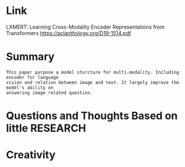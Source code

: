 Link
===============
<p>

LXMERT: Learning Cross-Modality Encoder Representations from Transformers
https://aclanthology.org/D19-1514.pdf

</p>

Summary
===============

    This paper purpose a model sturcture for multi-modality. Including encoder for language
    vision and relation between image and text. It largely improve the model's ability on
    answering image related question.

Questions and Thoughts Based on little RESEARCH
===============



Creativity
==============
